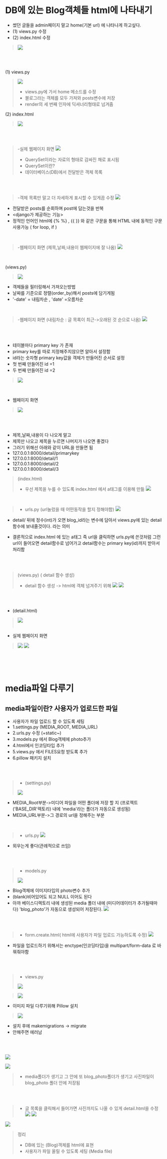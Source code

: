 # DB에 있는 Blog객체들 html에 나타내기
- 썼던 글들을 admin페이지 말고 home(기본 url) 에 나타나게 하고싶다.
- (1) views.py 수정
- (2) index.html 수정

>![](https://velog.velcdn.com/images/97gkswn/post/9569eb75-0ced-4e7a-bbf0-79461c2a8c7d/image.png)

<br/>
<br/>

(1) views.py
>![](https://velog.velcdn.com/images/97gkswn/post/16d525aa-f135-461a-a410-4e3c7e39a043/image.png)<br/> 
>- views.py에 가서 home 메소드를 수정
>- 블로그라는 객체를 모두 가져와 posts변수에 저장
>- render의 세 번째 인자에 딕셔너리형태로 넘겨줌

(2) index.html
>![](https://velog.velcdn.com/images/97gkswn/post/82059032-7bfe-4e02-9eb4-e3ba5f52cbd3/image.png)

<br/>
<br/>

>-실제 웹페이지 화면
>![](https://velog.velcdn.com/images/97gkswn/post/35607e63-d114-4159-8ba8-e073a95e948b/image.png)
>- QuerySet이라는 자료의 형태로 감싸진 채로 표시됨
>- QuerySet이란? 
>- 데이터베이스(DB)에서 전달받은 객체 목록

<br/>
<br/>

> -객체 목록만 말고 더 자세하게 표시할 수 있게끔 수정
>![](https://velog.velcdn.com/images/97gkswn/post/e03234f5-90b3-4a1b-b7fc-1c04174b5ae4/image.png)
- 전달받은 posts를 순회하며 post에 담는것을 반복
- <django가 제공하는 기능>
- 정적인 언어인 html에  {% %} , {{ }} 와 같은 구문을 통해 HTML 내에 동적인 구문사용가능 ( for loop, if ) 


<br/>

>-웹페이지 화면 (제목,날짜,내용이 웹페이지에 잘 나옴) 
>![](https://velog.velcdn.com/images/97gkswn/post/4ea2a4a1-e885-4c63-9957-2406632a80c4/image.png)


<br/>

(views.py)
>![](https://velog.velcdn.com/images/97gkswn/post/4effc9b4-7a07-422c-aa40-1a23e647541a/image.png)
- 객체들을 필터링해서 가져오는방법
- 날짜를 기준으로 정렬(order_by)해서 posts에 담기게됨
- '-date' = 내림차순 , 'date' =오름차순

<br/>

>-웹페이지 화면 (내림차순 : 글 목록이 최근->오래된 것 순으로 나옴)
>![](https://velog.velcdn.com/images/97gkswn/post/5b97adf9-25a6-4699-a3c0-e161e96e3f49/image.png)



<br/>
<br/>

- 테이블마다 primary key 가 존재
- primary key를 따로 지정해주지않으면 알아서 설정함
- id라는 숫자형 primary key값을 객체가 만들어진 순서로 설정
- 첫 번째 만들어진 id =1
- 두 번째 만들어진 id =2
>![](https://velog.velcdn.com/images/97gkswn/post/d0cab88c-bbca-46c7-b9f8-d5dfea289da5/image.png)

<br/>

- 웹페이지 화면
>![](https://velog.velcdn.com/images/97gkswn/post/eed9426c-349e-4236-b824-4021b21f231a/image.png)

<br/>
<br/>

- 제목,날짜,내용이 다 나오게 말고
- 제목만 나오고 제목을 누르면 나머지가 나오면 좋겠다
- 그러기 위해선 아래와 같이 URL을 만들면 됨
- 127.0.0.1:8000/detail/primarykey
- 127.0.0.1:8000/detail/1
- 127.0.0.1:8000/detail/2
- 127.0.0.1:8000/detail/3

>(index.html)
>- 우선 제목을 누를 수 있도록 index.html 에서 a태그를 이용해 만듦
>![](https://velog.velcdn.com/images/97gkswn/post/c2bab89c-e29b-40b7-a6ea-1ed0550afa0f/image.png)


<br/>

>- urls.py (url눌렀을 때 어떤동작을 할지 정해야함)
>![](https://velog.velcdn.com/images/97gkswn/post/494ce792-4b9b-4f4c-bdce-213d0078bd61/image.png)
- detail/ 뒤에 정수(int)가 오면 blog_id라는 변수에 담아서 views.py에 있는 detail함수에 보내줄것이다. 라는 의미


- 결론적으로 index.html 에 있는 a태그 즉 url을 클릭하면 urls.py에 쓴것처럼 그런 url이 들어오면 detail함수로 넘어가고 detail함수는 primary key(id)까지 받아서 처리함

<br/>
<br/>

>(views.py) ( detail 함수 생성)
>- detail 함수 생성 -> html에 객체 넘겨주기 위해
>![](https://velog.velcdn.com/images/97gkswn/post/6cb69b4f-7240-484e-bb63-ec3781361fd2/image.png)
 ![](https://velog.velcdn.com/images/97gkswn/post/f7aa0c1e-d596-4e3f-9e82-af1c5425cd40/image.png)
 
<br/>
<br/>

- (detail.html)
>![](https://velog.velcdn.com/images/97gkswn/post/852cfc23-9c71-47a4-815c-f43cc0da8075/image.png)
><br/>
><br/>
- 실제 웹페이지 화면
>
>![](https://velog.velcdn.com/images/97gkswn/post/fde9303c-581f-4914-9a37-f4db675959f9/image.png)
>![](https://velog.velcdn.com/images/97gkswn/post/e1d0e308-fe23-4190-a138-4e2f4f4a3f0c/image.png)

<br/>
<br/>
<br/>

# media파일 다루기 
## media파일이란? 사용자가 업로드한 파일
- 사용자가 파일 업로드 할 수 있도록 세팅
- 1.settings.py (MEDIA_ROOT, MEDIA_URL)
- 2.urls.py 수정 (+static~)
- 3.models.py 에서 Blog객체에 photo추가
- 4.html에서 인코딩타입 추가
- 5.views.py 에서 FILES요청 받도록 추가
- 6.pillow 패키지 설치
<br/>
<br/>

>- (settings.py)
> 
>![](https://velog.velcdn.com/images/97gkswn/post/a8a52450-fe58-4aa7-b4df-8a07ccb0f0a1/image.png)
- MEDIA_Root부분->미디어 파일을 어떤 폴더에 저장 할 지 (프로젝트('BASE_DIR'렉토리) 내에 'media'라는 폴더가 자동으로 생성됨)
- MEDIA_URL부분->그 경로의 url을 정해주는 부분

<br/>

>- urls.py 
![](https://velog.velcdn.com/images/97gkswn/post/651d9e75-78b5-4fa8-8ddc-a6ef562024dd/image.png)
- 외우는게 좋다(관례적으로 쓰임)

<br/>
<br/>

>- models.py
>
>![](https://velog.velcdn.com/images/97gkswn/post/2a297a82-c27f-459d-827e-cb1cc7977834/image.png)
- Blog객체에 이미지타입의 photo변수 추가
- (blank)비어있어도 되고 NULL 이어도 된다
- 아까 베이스디렉토리 내에 생성된 media 폴더 내에 (미디어데이터가 추가될때마다) 'blog_photo'가 자동으로 생성되어 저장된다.
![](https://velog.velcdn.com/images/97gkswn/post/b7bce2d3-d44b-45a6-9486-9752cc5dbd77/image.png) 



<br/>
<br/>

>- form.create.html( html에 사용자가 파일 업로드 가능하도록 수정)
>![](https://velog.velcdn.com/images/97gkswn/post/3583506d-b1a1-480d-8266-4e046bb2debd/image.png)
- 파일을 업로드하기 위해서는 enctype(인코딩타입)을 multipart/form-data 로 바꿔줘야함

<br/>
<br/>

>- views.py
>
>![](https://velog.velcdn.com/images/97gkswn/post/c379832d-fe40-4767-b28b-9bc27aea0792/image.png)




>![](https://velog.velcdn.com/images/97gkswn/post/cc699b04-6ac8-42f8-b801-c1680ea230ef/image.png)
- 이미지 파일 다루기위해 Pillow 설치

>![](https://velog.velcdn.com/images/97gkswn/post/f7b302ef-1a22-4762-bace-c1eb6baaa1c2/image.png)
- 설치 후에 makemigrations -> migrate
- 안해주면 에러남


<br/>
<br/>

![](https://velog.velcdn.com/images/97gkswn/post/5e188c67-5c8f-4475-be75-0ec1cdf2fa7b/image.png)

![](https://velog.velcdn.com/images/97gkswn/post/ad5f55bd-83be-4615-915e-2144e1c48b7f/image.png)
>- media폴더가 생기고 그 안에 또 blog_photo폴더가 생기고 사진파일이 blog_photo 폴더 안에 저장됨 

<br/>
<br/>

>- 글 목록을 클릭해서 들어가면 사진까지도 나올 수 있게 detail.html을 수정
>![](https://velog.velcdn.com/images/97gkswn/post/bbc346cf-63bf-4c46-8add-5e1aebd27805/image.png)
>![](https://velog.velcdn.com/images/97gkswn/post/33a8bdfc-d14b-41ce-a9ef-476ef0f15732/image.png) 


![](https://velog.velcdn.com/images/97gkswn/post/3d87b0c3-a0ae-483d-b85e-27dd43f374f1/image.png)

 >정리 
>- DB에 있는 (Blog)객체를 html에 표현
>- 사용자가 파일 올릴 수 있도록 세팅 (Media file)
